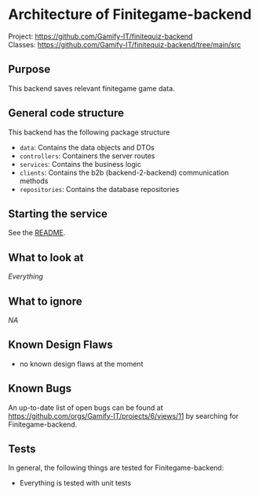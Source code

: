 # Architecture of Finitegame-backend

Project: <https://github.com/Gamify-IT/finitequiz-backend> \
Classes: <https://github.com/Gamify-IT/finitequiz-backend/tree/main/src>

## Purpose

This backend saves relevant finitegame game data.

## General code structure

This backend has the following package structure
- `data`: Contains the data objects and DTOs
- `controllers`: Containers the server routes
- `services`: Contains the business logic
- `clients`: Contains the b2b (backend-2-backend) communication methods
- `repositories`: Contains the database repositories


## Starting the service

See the [README](https://github.com/Gamify-IT/finitegame-backend#readme).

## What to look at

_Everything_

## What to ignore

_NA_

## Known Design Flaws

- no known design flaws at the moment

## Known Bugs

An up-to-date list of open bugs can be found at <https://github.com/orgs/Gamify-IT/projects/6/views/11> by searching for Finitegame-backend.

## Tests

In general, the following things are tested for Finitegame-backend:
- Everything is tested with unit tests

